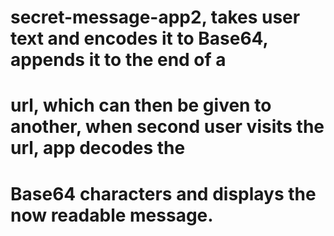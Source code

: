 # secret-message-app2, takes user text and encodes it to Base64, appends it to the end of a

# url, which can then be given to another, when second user visits the url, app decodes the

# Base64 characters and displays the now readable message.
